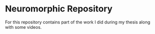 # Neuromorphic Repository

For this repository contains part of the work I did during my thesis along with some videos.
